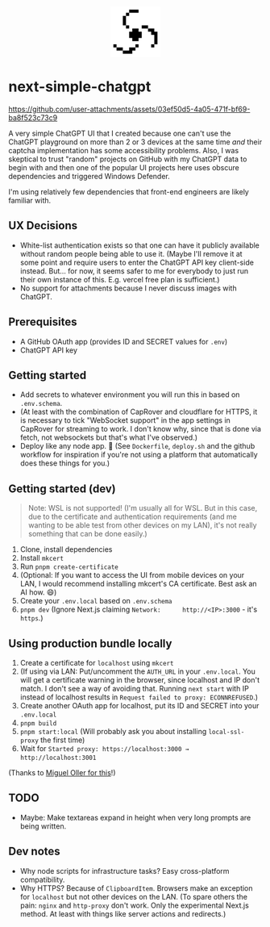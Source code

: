 <p align="center"><img src="./assets/logo.png" width="100px" /></p>

# next-simple-chatgpt

https://github.com/user-attachments/assets/03ef50d5-4a05-471f-bf69-ba8f523c73c9

A very simple ChatGPT UI that I created because one can't use the ChatGPT playground on more than 2 or 3 devices at the same time *and* their captcha implementation has some accessibility problems. Also, I was skeptical to trust "random" projects on GitHub with my ChatGPT data to begin with and then one of the popular UI projects here uses obscure dependencies and triggered Windows Defender.

I'm using relatively few dependencies that front-end engineers are likely familiar with.

## UX Decisions

- White-list authentication exists so that one can have it publicly available without random people being able to use it. (Maybe I'll remove it at some point and require users to enter the ChatGPT API key client-side instead. But... for now, it seems safer to me for everybody to just run their own instance of this. E.g. vercel free plan is sufficient.)
- No support for attachments because I never discuss images with ChatGPT.

## Prerequisites

- A GitHub OAuth app (provides ID and SECRET values for `.env`)
- ChatGPT API key

## Getting started

- Add secrets to whatever environment you will run this in based on `.env.schema`.
- (At least with the combination of CapRover and cloudflare for HTTPS, it is necessary to tick "WebSocket support" in the app settings in CapRover for streaming to work. I don't know why, since that is done via fetch, not websockets but that's what I've observed.)
- Deploy like any node app. 🚀 (See `Dockerfile`, `deploy.sh` and the github workflow for inspiration if you're not using a platform that automatically does these things for you.)

## Getting started (dev)

> Note: WSL is not supported! (I'm usually all for WSL. But in this case, due to the certificate and authentication requirements (and me wanting to be able test from other devices on my LAN), it's not really something that can be done easily.)

1. Clone, install dependencies
2. Install `mkcert`
3. Run `pnpm create-certificate`
4. (Optional: If you want to access the UI from mobile devices on your LAN, I would recommend installing mkcert's CA certificate. Best ask an AI how. 😄)
5. Create your `.env.local` based on `.env.schema`
6. `pnpm dev` (Ignore Next.js claiming `Network:      http://<IP>:3000` - it's `https`.)

## Using production bundle locally

1. Create a certificate for `localhost` using `mkcert`
1. (If using via LAN: Put/uncomment the `AUTH_URL` in your `.env.local`. You will get a certificate warning in the browser, since localhost and IP don't match. I don't see a way of avoiding that. Running `next start` with IP instead of localhost results in `Request failed to proxy: ECONNREFUSED`.)
1. Create another OAuth app for localhost, put its ID and SECRET into your `.env.local`
1. `pnpm build`
1. `pnpm start:local` (Will probably ask you about installing `local-ssl-proxy` the first time)
1. Wait for `Started proxy: https://localhost:3000 → http://localhost:3001`

(Thanks to [Miguel Oller for this](https://www.makeswift.com/blog/accessing-your-local-nextjs-dev-server-using-https)!)

## TODO

- Maybe: Make textareas expand in height when very long prompts are being written.

## Dev notes

- Why node scripts for infrastructure tasks? Easy cross-platform compatibility. 
- Why HTTPS? Because of `ClipboardItem`. Browsers make an exception for `localhost` but not other devices on the LAN. (To spare others the pain: `nginx` and `http-proxy` don't work. Only the experimental Next.js method. At least with things like server actions and redirects.)
